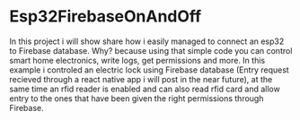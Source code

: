 # Esp32FirebaseOnAndOff
In this project i will show share how i easily managed to connect an esp32 to Firebase database. Why? because using that simple code you can control smart home electronics, write logs, get permissions and more.
In this example i controled an electric lock using Firebase database (Entry request recieved through a react native app i will post in the near future),
at the same time an rfid reader is enabled and can also read rfid card and allow entry to the ones that have been given the right permissions through Firebase.
